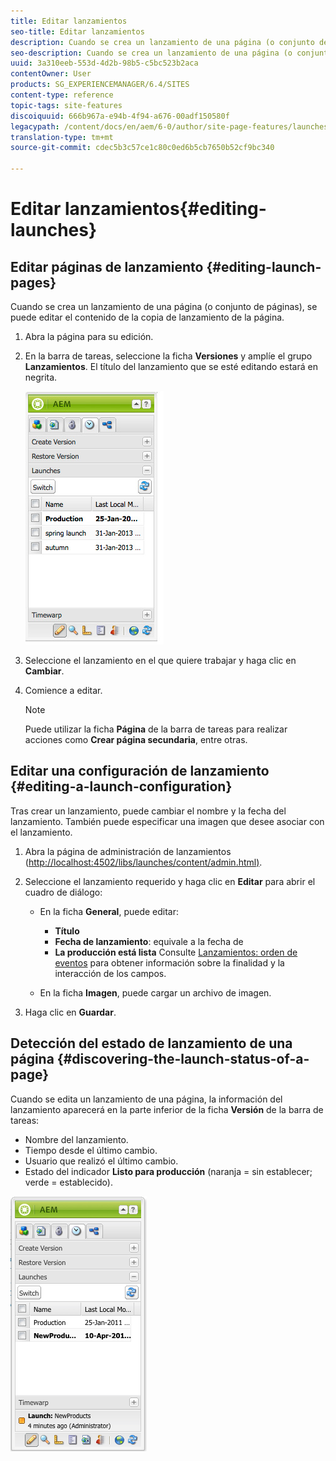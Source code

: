 ```yaml
---
title: Editar lanzamientos
seo-title: Editar lanzamientos
description: Cuando se crea un lanzamiento de una página (o conjunto de páginas), se puede editar el contenido de la copia de lanzamiento de la página.
seo-description: Cuando se crea un lanzamiento de una página (o conjunto de páginas), se puede editar el contenido de la copia de lanzamiento de la página.
uuid: 3a310eeb-553d-4d2b-98b5-c5bc523b2aca
contentOwner: User
products: SG_EXPERIENCEMANAGER/6.4/SITES
content-type: reference
topic-tags: site-features
discoiquuid: 666b967a-e94b-4f94-a676-00adf150580f
legacypath: /content/docs/en/aem/6-0/author/site-page-features/launches
translation-type: tm+mt
source-git-commit: cdec5b3c57ce1c80c0ed6b5cb7650b52cf9bc340

---
```



# Editar lanzamientos{#editing-launches}

## Editar páginas de lanzamiento {#editing-launch-pages}

Cuando se crea un lanzamiento de una página (o conjunto de páginas), se puede editar el contenido de la copia de lanzamiento de la página.

1. Abra la página para su edición.
1. En la barra de tareas, seleccione la ficha **Versiones** y amplíe el grupo **Lanzamientos**. El título del lanzamiento que se esté editando estará en negrita.

   ![chlimage_1-13](assets/chlimage_1-13.jpeg)

1. Seleccione el lanzamiento en el que quiere trabajar y haga clic en **Cambiar**.
1. Comience a editar.

   >[!NOTE]
   >
   >Puede utilizar la ficha **Página** de la barra de tareas para realizar acciones como **Crear página secundaria**, entre otras. 

## Editar una configuración de lanzamiento {#editing-a-launch-configuration}

Tras crear un lanzamiento, puede cambiar el nombre y la fecha del lanzamiento. También puede especificar una imagen que desee asociar con el lanzamiento.

1. Abra la página de administración de lanzamientos ([http://localhost:4502/libs/launches/content/admin.html)](http://localhost:4502/libs/launches/content/admin.html).

1. Seleccione el lanzamiento requerido y haga clic en **Editar** para abrir el cuadro de diálogo:

   * En la ficha **General**, puede editar:

      * **Título**
      * **Fecha de lanzamiento**: equivale a la fecha de 
      * **La producción está lista**
      Consulte [Lanzamientos: orden de eventos](/help/sites-authoring/launches.md#launches-the-order-of-events) para obtener información sobre la finalidad y la interacción de los campos.

   * En la ficha **Imagen**, puede cargar un archivo de imagen.


1. Haga clic en **Guardar**.

## Detección del estado de lanzamiento de una página {#discovering-the-launch-status-of-a-page}

Cuando se edita un lanzamiento de una página, la información del lanzamiento aparecerá en la parte inferior de la ficha **Versión** de la barra de tareas:

* Nombre del lanzamiento.
* Tiempo desde el último cambio.
* Usuario que realizó el último cambio.
* Estado del indicador **Listo para producción** (naranja = sin establecer; verde = establecido).

![chlimage_1-186](assets/chlimage_1-186.png)

